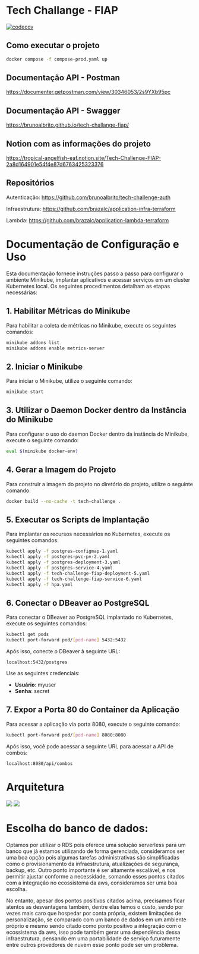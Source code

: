 # Tech Challange - FIAP

[![codecov](https://codecov.io/gh/brunoalbrito/tech-challange-fiap/graph/badge.svg?token=FW8FL3RML6)](https://codecov.io/gh/brunoalbrito/tech-challange-fiap)


## Como executar o projeto

```bash
docker compose -f compose-prod.yaml up
```

## Documentação API - Postman

https://documenter.getpostman.com/view/30346053/2s9YXb95pc

## Documentação API - Swagger

https://brunoalbrito.github.io/tech-challange-fiap/

## Notion com as informações do projeto

https://tropical-angelfish-eaf.notion.site/Tech-Challenge-FIAP-2a8d164901e54f4e87d6763425323376

## Repositórios

Autenticação: https://github.com/brunoalbrito/tech-challenge-auth

Infraestrutura: https://github.com/brazalc/application-infra-terraform

Lambda: https://github.com/brazalc/application-lambda-terraform

# Documentação de Configuração e Uso

Esta documentação fornece instruções passo a passo para configurar o ambiente Minikube, implantar aplicativos e acessar serviços em um cluster Kubernetes local. Os seguintes procedimentos detalham as etapas necessárias:

## 1. Habilitar Métricas do Minikube

Para habilitar a coleta de métricas no Minikube, execute os seguintes comandos:

```bash
minikube addons list
minikube addons enable metrics-server
```

## 2. Iniciar o Minikube

Para iniciar o Minikube, utilize o seguinte comando:

```bash
minikube start
```

## 3. Utilizar o Daemon Docker dentro da Instância do Minikube

Para configurar o uso do daemon Docker dentro da instância do Minikube, execute o seguinte comando:

```bash
eval $(minikube docker-env)
```

## 4. Gerar a Imagem do Projeto

Para construir a imagem do projeto no diretório do projeto, utilize o seguinte comando:

```bash
docker build --no-cache -t tech-challenge .
```

## 5. Executar os Scripts de Implantação

Para implantar os recursos necessários no Kubernetes, execute os seguintes comandos:

```bash
kubectl apply -f postgres-configmap-1.yaml
kubectl apply -f postgres-pvc-pv-2.yaml
kubectl apply -f postgres-deployment-3.yaml
kubectl apply -f postgres-service-4.yaml
kubectl apply -f tech-challenge-fiap-deployment-5.yaml
kubectl apply -f tech-challenge-fiap-service-6.yaml
kubectl apply -f hpa.yaml
```

## 6. Conectar o DBeaver ao PostgreSQL

Para conectar o DBeaver ao PostgreSQL implantado no Kubernetes, execute os seguintes comandos:

```bash
kubectl get pods
kubectl port-forward pod/[pod-name] 5432:5432
```

Após isso, conecte o DBeaver à seguinte URL:

```
localhost:5432/postgres
```

Use as seguintes credenciais:
- **Usuário**: myuser
- **Senha**: secret

## 7. Expor a Porta 80 do Container da Aplicação

Para acessar a aplicação via porta 8080, execute o seguinte comando:

```bash
kubectl port-forward pod/[pod-name] 8080:8080
```

Após isso, você pode acessar a seguinte URL para acessar a API de combos:

```
localhost:8080/api/combos
```

# Arquitetura
<img src="/ArquiteturaSistema.drawio.png">
<img src="/ArquiteturaInfraestrutura.drawio.png">

# Escolha do banco de dados:
Optamos por utilizar o RDS pois oferece uma solução serverless para um banco que já estamos utilizando de forma gerenciada, consideramos ser uma boa opção pois algumas tarefas administrativas são simplificadas como o provisionamento da infraestrutura, atualizações de segurança, backup, etc. Outro ponto importante é ser altamente escalável, e nos permitir ajustar conforme a necessidade, somando esses pontos citados com a integração no ecossistema da aws, consideramos ser uma boa escolha.

No entanto, apesar dos pontos positivos citados acima, precisamos ficar atentos as desvantagens também, dentre elas temos o custo, sendo por vezes mais caro que hospedar por conta própria, existem limitações de personalização, se comparado com um banco de dados em um ambiente próprio e mesmo sendo citado como ponto positivo a integração com o ecossistema da aws, isso pode também gerar uma dependência dessa infraestrutura, pensando em uma portabilidade de serviço futuramente entre outros provedores de nuvem esse ponto pode ser um problema.
